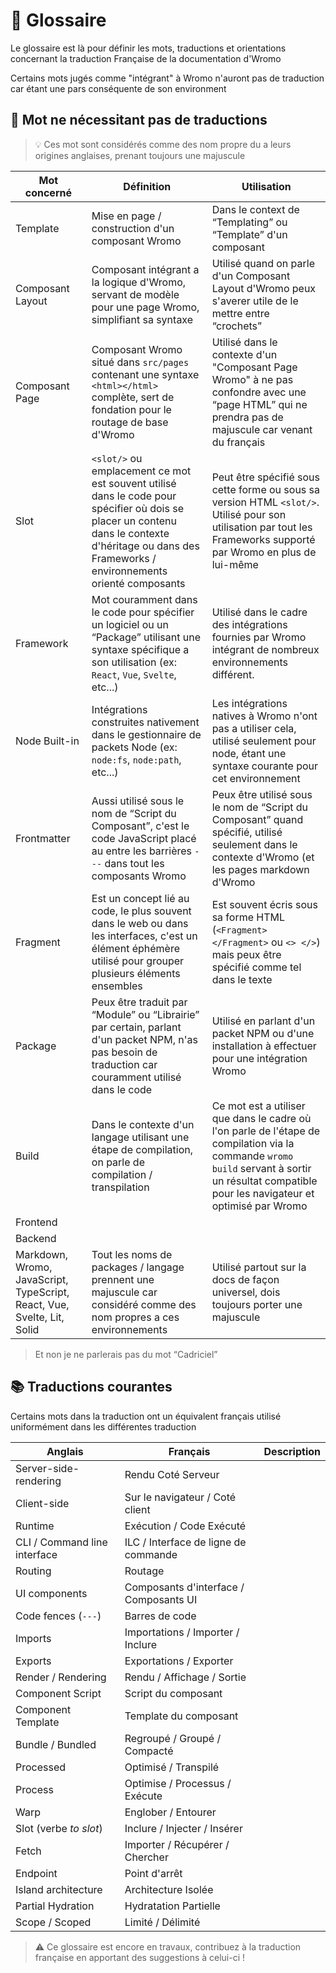 # 📖 Glossaire

Le glossaire est là pour définir les mots, traductions et orientations concernant la traduction Française de la documentation d'Wromo

Certains mots jugés comme "intégrant" à Wromo n'auront pas de traduction car étant une pars conséquente de son environment

## 🔄️ Mot ne nécessitant pas de traductions

> 💡 Ces mot sont considérés comme des nom propre du a leurs origines anglaises, prenant toujours une majuscule

| Mot concerné      | Définition | Utilisation |
|-------------------|------------|-------------|
| Template          | Mise en page / construction d'un composant Wromo | Dans le context de “Templating” ou “Template” d'un composant |
| Composant Layout  | Composant intégrant a la logique d'Wromo, servant de modèle pour une page Wromo, simplifiant sa syntaxe | Utilisé quand on parle d'un Composant Layout d'Wromo peux s'averer utile de le mettre entre “crochets”
| Composant Page    | Composant Wromo situé dans `src/pages` contenant une syntaxe `<html></html>` complète, sert de fondation pour le routage de base d'Wromo | Utilisé dans le contexte d'un "Composant Page Wromo" à ne pas confondre avec une “page HTML” qui ne prendra pas de majuscule car venant du français
| Slot              | `<slot/>` ou emplacement ce mot est souvent utilisé dans le code pour spécifier où dois se placer un contenu dans le contexte d'héritage ou dans des Frameworks / environnements orienté composants | Peut être spécifié sous cette forme ou sous sa version HTML `<slot/>`. Utilisé pour son utilisation par tout les Frameworks supporté par Wromo en plus de lui-même
| Framework         | Mot couramment dans le code pour spécifier un logiciel ou un “Package” utilisant une syntaxe spécifique a son utilisation (ex: `React`, `Vue`, `Svelte`, etc...) | Utilisé dans le cadre des intégrations fournies par Wromo intégrant de nombreux environnements différent.
| Node Built-in     | Intégrations construites nativement dans le gestionnaire de packets Node (ex: `node:fs`, `node:path`, etc...) | Les intégrations natives à Wromo n'ont pas a utiliser cela, utilisé seulement pour node, étant une syntaxe courante pour cet environnement
| Frontmatter       | Aussi utilisé sous le nom de “Script du Composant”, c'est le code JavaScript placé au entre les barrières `---` dans tout les composants Wromo | Peux être utilisé sous le nom de “Script du Composant” quand spécifié, utilisé seulement dans le contexte d'Wromo (et les pages markdown d'Wromo
| Fragment          | Est un concept lié au code, le plus souvent dans le web ou dans les interfaces, c'est un élément éphémère utilisé pour grouper plusieurs éléments ensembles | Est souvent écris sous sa forme HTML (`<Fragment> </Fragment>` ou `<> </>`) mais peux être spécifié comme tel dans le texte
| Package           | Peux être traduit par “Module” ou “Librairie” par certain, parlant d'un packet NPM, n'as pas besoin de traduction car couramment utilisé dans le code | Utilisé en parlant d'un packet NPM ou d'une installation à effectuer pour une intégration Wromo
| Build             | Dans le contexte d'un langage utilisant une étape de compilation, on parle de compilation / transpilation | Ce mot est a utiliser que dans le cadre où l'on parle de l'étape de compilation via la commande `wromo build` servant à sortir un résultat compatible pour les navigateur et optimisé par Wromo
| Frontend          |
| Backend           |
| Markdown, Wromo, JavaScript, TypeScript, React, Vue, Svelte, Lit, Solid | Tout les noms de packages / langage prennent une majuscule car considéré comme des nom propres a ces environnements | Utilisé partout sur la docs de façon universel, dois toujours porter une majuscule

> Et non je ne parlerais pas du mot “Cadriciel”

## 📚 Traductions courantes

Certains mots dans la traduction ont un équivalent français utilisé uniformément dans les différentes traduction

| Anglais                      | Français                               | Description |
|------------------------------|----------------------------------------|-------------|
| Server-side-rendering        | Rendu Coté Serveur                     |
| Client-side                  | Sur le navigateur / Coté client        |
| Runtime                      | Exécution / Code Exécuté               |
| CLI / Command line interface | ILC / Interface de ligne de commande   |
| Routing                      | Routage                                |
| UI components                | Composants d'interface / Composants UI |
| Code fences (`---`)          | Barres de code                         |
| Imports                      | Importations / Importer / Inclure      |
| Exports                      | Exportations / Exporter                |
| Render / Rendering           | Rendu / Affichage / Sortie             |
| Component Script             | Script du composant                    |
| Component Template           | Template du composant                  |
| Bundle / Bundled             | Regroupé / Groupé / Compacté           |
| Processed                    | Optimisé / Transpilé                   |
| Process                      | Optimise / Processus / Exécute         |
| Warp                         | Englober / Entourer                    |
| Slot (verbe *to slot*)       | Inclure / Injecter / Insérer           |
| Fetch                        | Importer / Récupérer / Chercher        |
| Endpoint                     | Point d'arrêt                          |
| Island architecture          | Architecture Isolée                    |
| Partial Hydration            | Hydratation Partielle                  |
| Scope / Scoped               | Limité / Délimité                      |

> ⚠️ Ce glossaire est encore en travaux, contribuez à la traduction française en apportant des suggestions à celui-ci !
